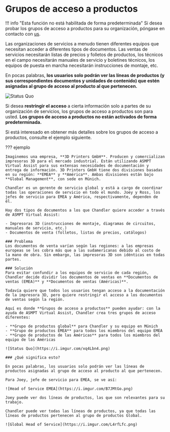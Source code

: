# Grupos de acceso a productos

!!! info "Esta función no está habilitada de forma predeterminada"
    Si desea probar los grupos de acceso a productos para su organización, póngase en contacto con [us](https://smt.asmpt.com/en/products/software-solutions/virtual-assist).

Las organizaciones de servicios a menudo tienen diferentes equipos que necesitan acceder a diferentes tipos de documentos. Las ventas de servicios necesitarán listas de precios y folletos de productos, los técnicos en el campo necesitarán manuales de servicio y boletines técnicos, los equipos de puesta en marcha necesitarán instrucciones de montaje, etc.

En pocas palabras, **los usuarios solo podrán ver las líneas de productos (y sus correspondientes documentos y unidades de contenido) que estén asignadas al grupo de acceso al producto al que pertenecen.**

![Status Quo](https://i.imgur.com/VnLylKq.png)


Si desea **restringir el acceso** a cierta información solo a partes de su organización de servicios, los grupos de acceso a productos son para usted. **Los grupos de acceso a productos no están activados de forma predeterminada.**

Si está interesado en obtener más detalles sobre los grupos de acceso a productos, consulte el ejemplo siguiente.

??? ejemplo

    Imaginemos una empresa, **3D Printers GmbH**. Producen y comercializan impresoras 3D para el mercado industrial. Están utilizando ASMPT Virtual Assist para sus extensas necesidades de documentación y entrega de información. 3D Printers GmbH tiene dos divisiones basadas en su región: **EMEA** y **América**. Ambas divisiones están bajo **Global Management**, con sede en Múnich.

    Chandler es un gerente de servicio global y está a cargo de coordinar todas las operaciones de servicio en todo el mundo. Joey y Ross, los jefes de servicio para EMEA y América, respectivamente, dependen de él.

    Hay dos tipos de documentos a los que Chandler quiere acceder a través de ASMPT Virtual Assist:

    - Impresoras 3D (instrucciones de montaje, diagramas de circuitos, manuales de servicio, etc.)
    - Documentos de venta (folletos, listas de precios, catálogos)

    ### Problema 
    Los documentos de venta varían según las regiones: a las empresas europeas se les cobra más que a las sudamericanas debido al costo de la mano de obra. Sin embargo, las impresoras 3D son idénticas en todas partes.

    ### Solución
    Para evitar confundir a los equipos de servicio de cada región, Chandler decide dividir los documentos de ventas en **Documentos de ventas (EMEA)** y **Documentos de ventas (Américas)**. 

    Todavía quiere que todos los usuarios tengan acceso a la documentación de la impresora 3D, pero quiere restringir el acceso a los documentos de ventas según la región.

    Aquí es donde **Grupos de acceso a productos** pueden ayudar: con la ayuda de ASMPT Virtual Assist, Chandler crea tres grupos de acceso diferentes:

    - **Grupo de productos global** para Chandler y su equipo en Múnich
    - **Grupo de productos EMEA** para todos los miembros del equipo EMEA
    - **Grupo de productos de las Américas** para todos los miembros del equipo de las Américas

    ![Status Quo](https://i.imgur.com/xq4Lbn4.png)

    ### ¿Qué significa esto?

    En pocas palabras, los usuarios solo podrán ver las líneas de productos asignadas al grupo de acceso al producto al que pertenecen.

    Para Joey, jefe de servicio para EMEA, se ve así:

    ![Head of Service EMEA](https://i.imgur.com/B7JMtGo.png)

    Joey puede ver dos líneas de productos, las que son relevantes para su trabajo.

    Chandler puede ver todas las líneas de productos, ya que todas las líneas de productos pertenecen al grupo de productos Global.

    ![Global Head of Service](https://i.imgur.com/L4rfLfc.png)
